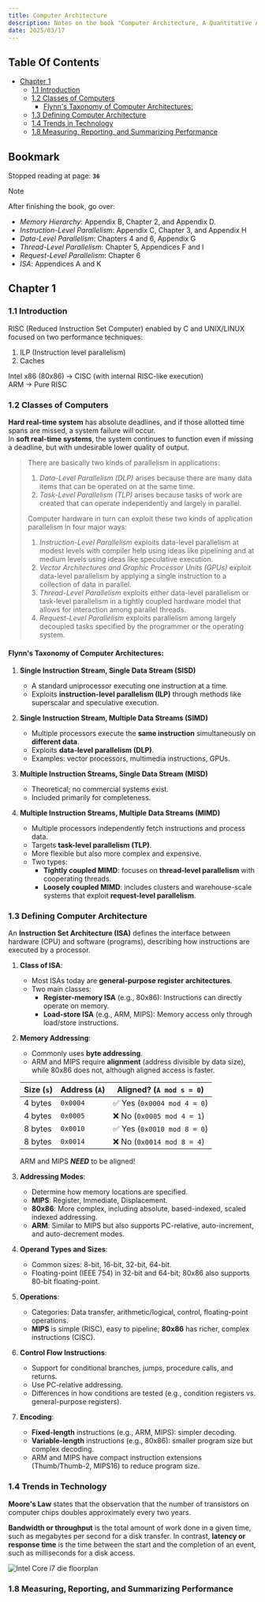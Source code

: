 ```yaml
---
title: Computer Architecture
description: Notes on the book "Computer Architecture, A Quantitative Approach"
date: 2025/03/17
---
```


## Table Of Contents <!-- omit from toc -->

- [Chapter 1](#chapter-1)
  - [1.1 Introduction](#11-introduction)
  - [1.2 Classes of Computers](#12-classes-of-computers)
    - [Flynn's Taxonomy of Computer Architectures:](#flynns-taxonomy-of-computer-architectures)
  - [1.3 Defining Computer Architecture](#13-defining-computer-architecture)
  - [1.4 Trends in Technology](#14-trends-in-technology)
  - [1.8 Measuring, Reporting, and Summarizing Performance](#18-measuring-reporting-and-summarizing-performance)


## Bookmark <!-- omit from toc -->

Stopped reading at page: **`36`**

> [!Note]
> 
> After finishing the book, go over:
> - *Memory Hierarchy*: Appendix B, Chapter 2, and Appendix D.
> - *Instruction-Level Parallelism*: Appendix C, Chapter 3, and Appendix H
> - *Data-Level Parallelism*: Chapters 4 and 6, Appendix G
> - *Thread-Level Parallelism*: Chapter 5, Appendices F and I
> - *Request-Level Parallelism*: Chapter 6
> - *ISA*: Appendices A and K


## Chapter 1

### 1.1 Introduction

RISC (Reduced Instruction Set Computer) enabled by C and UNIX/LINUX focused on two performance techniques:
1. ILP (Instruction level parallelism)
2. Caches

Intel x86 (80x86) → CISC (with internal RISC-like execution)<br/>
ARM → Pure RISC

### 1.2 Classes of Computers

**Hard real-time system** has absolute deadlines, and if those allotted time spans are missed, a system failure will occur.<br/>
In **soft real-time systems**, the system continues to function even if missing a deadline, but with undesirable lower quality of output.

> There are basically two kinds of parallelism in applications:
> 1. *Data-Level Parallelism (DLP)* arises because there are many data items that can be operated on at the same time.
> 2. *Task-Level Parallelism (TLP)* arises because tasks of work are created that can operate independently and largely in parallel.
>
>Computer hardware in turn can exploit these two kinds of application parallelism in four major ways:
> 1. *Instruction-Level Parallelism* exploits data-level parallelism at modest levels with compiler help using ideas like pipelining and at medium levels using ideas like speculative execution.
> 2. *Vector Architectures and Graphic Processor Units (GPUs)* exploit data-level
parallelism by applying a single instruction to a collection of data in parallel.
> 3. *Thread-Level Parallelism* exploits either data-level parallelism or task-level parallelism in a tightly coupled hardware model that allows for interaction among parallel threads.
> 4. *Request-Level Parallelism* exploits parallelism among largely decoupled tasks specified by the programmer or the operating system.

#### Flynn's Taxonomy of Computer Architectures:

1. **Single Instruction Stream, Single Data Stream (SISD)**
   - A standard uniprocessor executing one instruction at a time.
   - Exploits **instruction-level parallelism (ILP)** through methods like superscalar and speculative execution.

2. **Single Instruction Stream, Multiple Data Streams (SIMD)**
   - Multiple processors execute the **same instruction** simultaneously on **different data**.
   - Exploits **data-level parallelism (DLP)**.
   - Examples: vector processors, multimedia instructions, GPUs.

3. **Multiple Instruction Streams, Single Data Stream (MISD)**
   - Theoretical; no commercial systems exist.
   - Included primarily for completeness.

4. **Multiple Instruction Streams, Multiple Data Streams (MIMD)**
   - Multiple processors independently fetch instructions and process data.
   - Targets **task-level parallelism (TLP)**.
   - More flexible but also more complex and expensive.
   - Two types:
     - **Tightly coupled MIMD**: focuses on **thread-level parallelism** with cooperating threads.
     - **Loosely coupled MIMD**: includes clusters and warehouse-scale systems that exploit **request-level parallelism**.

### 1.3 Defining Computer Architecture

An **Instruction Set Architecture (ISA)** defines the interface between hardware (CPU) and software (programs), describing how instructions are executed by a processor.

1. **Class of ISA**:
   - Most ISAs today are **general-purpose register architectures**.
   - Two main classes:
     - **Register-memory ISA** (e.g., 80x86): Instructions can directly operate on memory.
     - **Load-store ISA** (e.g., ARM, MIPS): Memory access only through load/store instructions.

2. **Memory Addressing**:
   - Commonly uses **byte addressing**.
   - ARM and MIPS require **alignment** (address divisible by data size), while 80x86 does not, although aligned access is faster.

    | Size (`s`) | Address (`A`) | Aligned? (`A mod s = 0`)        |
    |------------|---------------|---------------------------------|
    | 4 bytes    | `0x0004`      | ✅ Yes (`0x0004 mod 4 = 0`)      |
    | 4 bytes    | `0x0005`      | ❌ No (`0x0005 mod 4 = 1`)       |
    | 8 bytes    | `0x0010`      | ✅ Yes (`0x0010 mod 8 = 0`)      |
    | 8 bytes    | `0x0014`      | ❌ No (`0x0014 mod 8 = 4`)       |

    ARM and MIPS ***NEED*** to be aligned!



3. **Addressing Modes**:
   - Determine how memory locations are specified.
   - **MIPS**: Register, Immediate, Displacement.
   - **80x86**: More complex, including absolute, based-indexed, scaled indexed addressing.
   - **ARM**: Similar to MIPS but also supports PC-relative, auto-increment, and auto-decrement modes.

4. **Operand Types and Sizes**:
   - Common sizes: 8-bit, 16-bit, 32-bit, 64-bit.
   - Floating-point (IEEE 754) in 32-bit and 64-bit; 80x86 also supports 80-bit floating-point.

5. **Operations**:
   - Categories: Data transfer, arithmetic/logical, control, floating-point operations.
   - **MIPS** is simple (RISC), easy to pipeline; **80x86** has richer, complex instructions (CISC).

6. **Control Flow Instructions**:
   - Support for conditional branches, jumps, procedure calls, and returns.
   - Use PC-relative addressing.
   - Differences in how conditions are tested (e.g., condition registers vs. general-purpose registers).

7. **Encoding**:
   - **Fixed-length** instructions (e.g., ARM, MIPS): simpler decoding.
   - **Variable-length** instructions (e.g., 80x86): smaller program size but complex decoding.
   - ARM and MIPS have compact instruction extensions (Thumb/Thumb-2, MIPS16) to reduce program size.


### 1.4 Trends in Technology

**Moore's Law** states that the observation that the number of transistors on computer chips doubles approximately every two years.

**Bandwidth or throughput** is the total amount of work done in a given time, such as megabytes per second for a disk transfer. In contrast, **latency or response time** is the time between the start and the completion of an event, such as milliseconds for a disk access.


![Intel Core i7 die floorplan](/notes/computer-arch-1/core-i7-layout.png)

### 1.8 Measuring, Reporting, and Summarizing Performance